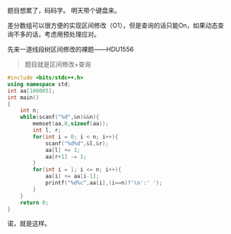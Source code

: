 题目想累了，码码字。
明天带个键盘来。

差分数组可以很方便的实现区间修改（O1），但是查询的话只能On，如果动态查询不多的话，考虑用预处理应对。

先来一道线段树区间修改的裸题——HDU1556

> 题目就是区间修改+查询

``` cpp
#include <bits/stdc++.h>
using namespace std;
int aa[100005];
int main()
{
    int n;
    while(scanf("%d",&n)&&n){
        memset(aa,0,sizeof(aa));
        int l, r;
        for(int i = 0; i < n; i++){
            scanf("%d%d",&l,&r);
            aa[l] += 1;
            aa[r+1] -= 1;
        }
        for(int i = 1; i <= n; i++){
            aa[i] += aa[i-1];
            printf("%d%c",aa[i],(i==n)?'\n':' ');
        }
    }
    return 0;
}
```
诺，就是这样。